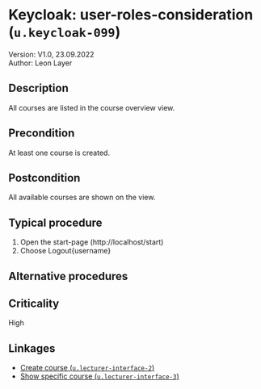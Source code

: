 # Keycloak: user-roles-consideration (`u.keycloak-099`)


Version: V1.0, 23.09.2022 \
Author: Leon Layer

## Description

All courses are listed in the course overview view.

## Precondition

At least one course is created.

## Postcondition

All available courses are shown on the view.

## Typical procedure

1. Open the start-page (http://localhost/start)
2. Choose Logout{username}

## Alternative procedures


## Criticality

High

## Linkages

- [Create course (`u.lecturer-interface-2`)](u-lecturer-interface-02-create-course.md)
- [Show specific course (`u.lecturer-interface-3`)](u-lecturer-interface-03-show-specific-course.md)
